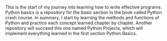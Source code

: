 This is the start of my journey into learning how to write effective programs.
Python basics is a repository for the basic section in the book called Python crash course.
In summary, I start by learning the methods and functions of Python and practice each concept learned chapter by chapter.
Another repository will succeed this one named Python Projects, which will implement everything learned in the first section Python Basics.
